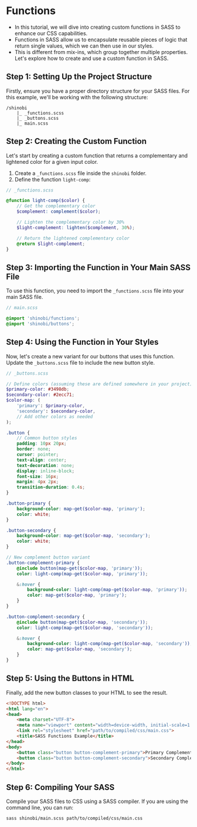 # Functions

- In this tutorial, we will dive into creating custom functions in SASS to enhance our CSS capabilities.
- Functions in SASS allow us to encapsulate reusable pieces of logic that return single values, which we can then use in our styles.
- This is different from mix-ins, which group together multiple properties. Let's explore how to create and use a custom function in SASS.

## Step 1: Setting Up the Project Structure

Firstly, ensure you have a proper directory structure for your SASS files. For this example, we'll be working with the following structure:

```
/shinobi
    |_ _functions.scss
    |_ _buttons.scss
    |_ main.scss
```

## Step 2: Creating the Custom Function

Let's start by creating a custom function that returns a complementary and lightened color for a given input color.

1. Create a `_functions.scss` file inside the `shinobi` folder.
2. Define the function `light-comp`:

```scss
// _functions.scss

@function light-comp($color) {
    // Get the complementary color
    $complement: complement($color);

    // Lighten the complementary color by 30%
    $light-complement: lighten($complement, 30%);

    // Return the lightened complementary color
    @return $light-complement;
}
```

## Step 3: Importing the Function in Your Main SASS File

To use this function, you need to import the `_functions.scss` file into your main SASS file.

```scss
// main.scss

@import 'shinobi/functions';
@import 'shinobi/buttons';
```

## Step 4: Using the Function in Your Styles

Now, let's create a new variant for our buttons that uses this function. Update the `_buttons.scss` file to include the new button style.

```scss
// _buttons.scss

// Define colors (assuming these are defined somewhere in your project)
$primary-color: #3498db;
$secondary-color: #2ecc71;
$color-map: (
    'primary': $primary-color,
    'secondary': $secondary-color,
    // Add other colors as needed
);

.button {
    // Common button styles
    padding: 10px 20px;
    border: none;
    cursor: pointer;
    text-align: center;
    text-decoration: none;
    display: inline-block;
    font-size: 16px;
    margin: 4px 2px;
    transition-duration: 0.4s;
}

.button-primary {
    background-color: map-get($color-map, 'primary');
    color: white;
}

.button-secondary {
    background-color: map-get($color-map, 'secondary');
    color: white;
}

// New complement button variant
.button-complement-primary {
    @include button(map-get($color-map, 'primary'));
    color: light-comp(map-get($color-map, 'primary'));

    &:hover {
        background-color: light-comp(map-get($color-map, 'primary'));
        color: map-get($color-map, 'primary');
    }
}

.button-complement-secondary {
    @include button(map-get($color-map, 'secondary'));
    color: light-comp(map-get($color-map, 'secondary'));

    &:hover {
        background-color: light-comp(map-get($color-map, 'secondary'));
        color: map-get($color-map, 'secondary');
    }
}
```

## Step 5: Using the Buttons in HTML

Finally, add the new button classes to your HTML to see the result.

```html
<!DOCTYPE html>
<html lang="en">
<head>
    <meta charset="UTF-8">
    <meta name="viewport" content="width=device-width, initial-scale=1.0">
    <link rel="stylesheet" href="path/to/compiled/css/main.css">
    <title>SASS Functions Example</title>
</head>
<body>
    <button class="button button-complement-primary">Primary Complement</button>
    <button class="button button-complement-secondary">Secondary Complement</button>
</body>
</html>
```

## Step 6: Compiling Your SASS

Compile your SASS files to CSS using a SASS compiler. If you are using the command line, you can run:

```bash
sass shinobi/main.scss path/to/compiled/css/main.css
```
